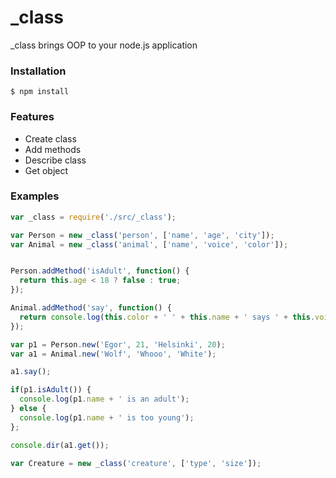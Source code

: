 _class
==========

_class brings OOP to your node.js application


### Installation

```
$ npm install 
```


### Features

- Create class
- Add methods
- Describe class
- Get object


### Examples

```javascript
var _class = require('./src/_class');

var Person = new _class('person', ['name', 'age', 'city']);
var Animal = new _class('animal', ['name', 'voice', 'color']);


Person.addMethod('isAdult', function() {
  return this.age < 18 ? false : true;
});

Animal.addMethod('say', function() {
  return console.log(this.color + ' ' + this.name + ' says ' + this.voice);
});

var p1 = Person.new('Egor', 21, 'Helsinki', 20);
var a1 = Animal.new('Wolf', 'Whooo', 'White');

a1.say();

if(p1.isAdult()) {
  console.log(p1.name + ' is an adult');
} else {
  console.log(p1.name + ' is too young');
};

console.dir(a1.get());

var Creature = new _class('creature', ['type', 'size']);


```
